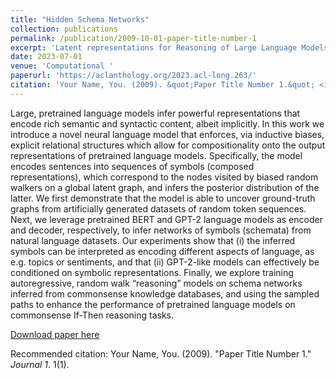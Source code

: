 ```yaml
---
title: "Hidden Schema Networks"
collection: publications
permalink: /publication/2009-10-01-paper-title-number-1
excerpt: 'Latent representations for Reasoning of Large Language Models'
date: 2023-07-01
venue: 'Computational '
paperurl: 'https://aclanthology.org/2023.acl-long.263/'
citation: 'Your Name, You. (2009). &quot;Paper Title Number 1.&quot; <i>Journal 1</i>. 1(1).'
---
```


Large, pretrained language models infer powerful representations that encode rich semantic and syntactic content, albeit implicitly. In this work we introduce a novel neural language model that enforces, via inductive biases, explicit relational structures which allow for compositionality onto the output representations of pretrained language models. Specifically, the model encodes sentences into sequences of symbols (composed representations), which correspond to the nodes visited by biased random walkers on a global latent graph, and infers the posterior distribution of the latter. We first demonstrate that the model is able to uncover ground-truth graphs from artificially generated datasets of random token sequences. Next, we leverage pretrained BERT and GPT-2 language models as encoder and decoder, respectively, to infer networks of symbols (schemata) from natural language datasets. Our experiments show that (i) the inferred symbols can be interpreted as encoding different aspects of language, as e.g. topics or sentiments, and that (ii) GPT-2-like models can effectively be conditioned on symbolic representations. Finally, we explore training autoregressive, random walk “reasoning” models on schema networks inferred from commonsense knowledge databases, and using the sampled paths to enhance the performance of pretrained language models on commonsense If-Then reasoning tasks.

[Download paper here](https://aclanthology.org/2023.acl-long.263.pdf)

Recommended citation: Your Name, You. (2009). "Paper Title Number 1." <i>Journal 1</i>. 1(1).

